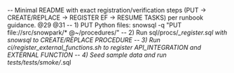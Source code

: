 -- Minimal README with exact registration/verification steps (PUT -> CREATE/REPLACE -> REGISTER EF -> RESUME TASKS) per runbook guidance. @29 @31
-- 1) PUT Python files: snowsql -q "PUT file://src/snowpark/* @~/procedures/"
-- 2) Run sql/procs/*_register.sql with snowsql to CREATE/REPLACE PROCEDURE
-- 3) Run ci/register_external_functions.sh to register API_INTEGRATION and EXTERNAL FUNCTION
-- 4) Seed sample data and run tests/tests/smoke/*.sql

